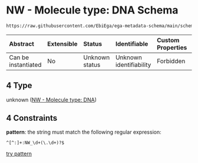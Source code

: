 # NW - Molecule type: DNA Schema

```txt
https://raw.githubusercontent.com/EbiEga/ega-metadata-schema/main/schemas/EGA.common-definitions.json#/definitions/curie_refseq_pattern/oneOf/4
```



| Abstract            | Extensible | Status         | Identifiable            | Custom Properties | Additional Properties | Access Restrictions | Defined In                                                                                           |
| :------------------ | :--------- | :------------- | :---------------------- | :---------------- | :-------------------- | :------------------ | :--------------------------------------------------------------------------------------------------- |
| Can be instantiated | No         | Unknown status | Unknown identifiability | Forbidden         | Allowed               | none                | [EGA.common-definitions.json\*](../../../schemas/EGA.common-definitions.json "open original schema") |

## 4 Type

unknown ([NW - Molecule type: DNA](ega-12-definitions-refseq-accessions-data1098-curie-pattern-oneof-nw---molecule-type-dna.md))

## 4 Constraints

**pattern**: the string must match the following regular expression:&#x20;

```regexp
^[^:]+:NW_\d+(\.\d+)?$
```

[try pattern](https://regexr.com/?expression=%5E%5B%5E%3A%5D%2B%3ANW_%5Cd%2B\(%5C.%5Cd%2B\)%3F%24 "try regular expression with regexr.com")
